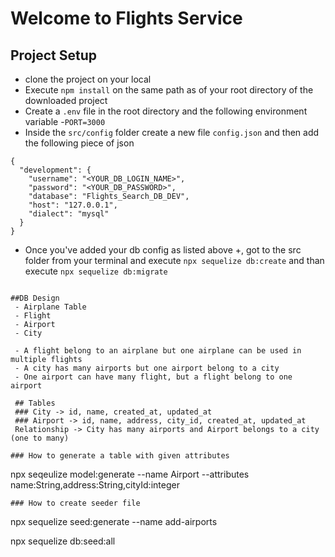# Welcome to Flights Service

## Project Setup
- clone the project on your local 
- Execute `npm install` on the same path as of your root directory of the downloaded project
- Create a `.env` file in the root directory and the following environment variable
   -`PORT=3000`
- Inside the `src/config` folder create a new file `config.json` and then add the following piece of json
```   
{
  "development": {
    "username": "<YOUR_DB_LOGIN_NAME>",
    "password": "<YOUR_DB_PASSWORD>",
    "database": "Flights_Search_DB_DEV",
    "host": "127.0.0.1",
    "dialect": "mysql"
  }
}
```
- Once you've added your db config as listed above +, got to the src folder from your terminal and execute 
`npx sequelize db:create`
and than execute 
`npx sequelize db:migrate`

```

##DB Design
 - Airplane Table
 - Flight
 - Airport
 - City

 - A flight belong to an airplane but one airplane can be used in multiple flights
 - A city has many airports but one airport belong to a city 
 - One airport can have many flight, but a flight belong to one airport

 ## Tables 
 ### City -> id, name, created_at, updated_at
 ### Airport -> id, name, address, city_id, created_at, updated_at
 Relationship -> City has many airports and Airport belongs to a city (one to many)

### How to generate a table with given attributes
```
npx seqeulize model:generate
 --name Airport 
 --attributes name:String,address:String,cityId:integer
```
### How to create seeder file
```
npx sequelize seed:generate --name add-airports

npx sequelize db:seed:all
```